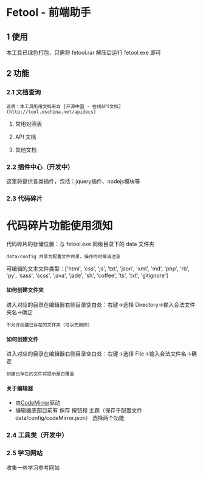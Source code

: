 ﻿Fetool - 前端助手
===================================

## 1 使用

本工具已绿色打包，只需将 fetool.rar 解压后运行 fetool.exe 即可

## 2 功能

### 2.1 文档查询

``说明：本工具所用文档来自 [开源中国 - 在线API文档](http://tool.oschina.net/apidocs)``

  1. 常用对照表

  2. API 文档

  3. 其他文档

### 2.2 插件中心（开发中）

这里将提供各类插件，包括：jquery插件、nodejs模块等

### 2.3 代码碎片

代码碎片功能使用须知
=====================================================

代码碎片的存储位置：与 fetool.exe 同级目录下的 data 文件夹

``data/config 目录为配置文件目录，操作的时候请注意``

可编辑的文本文件类型：['html', 'css', 'js', 'txt', 'json', 'xml', 'md', 'php', 'rb', 'py', 'sass', 'scss', 'java', 'jade', 'sh', 'coffee', 'ts', 'txt', 'gitignore']

#### 如何创建文件夹

进入对应的目录在编辑器右侧目录空白处：右键->选择 Directory->输入合法文件夹名->确定

``不允许创建已存在的文件夹（可以先删除）``

#### 如何创建文件

进入对应的目录在编辑器右侧目录空白处：右键->选择 File->输入合法文件名->确定

``创建已存在的文件将提示是否覆盖``

#### 关于编辑器

* 由[CodeMirror](http://codemirror.net)驱动
* 编辑器底部目前有 保存 按钮和 主题（保存于配置文件 data/config/codeMirror.json） 选择两个功能

### 2.4 工具类（开发中）

### 2.5 学习网站

收集一些学习参考网站
